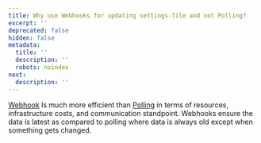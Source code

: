 ```yaml
---
title: Why use Webhooks for updating settings-file and not Polling?
excerpt: ''
deprecated: false
hidden: false
metadata:
  title: ''
  description: ''
  robots: noindex
next:
  description: ''
---
```

[Webhook](https://developers.vwo.com/reference#fullstack-configure-webhooks) Is much more efficient than [Polling](https://developers.vwo.com/reference#fullstack-configure-polling) in terms of resources, infrastructure costs, and communication standpoint. Webhooks ensure the data is latest as compared to polling where data is always old except when something gets changed.
